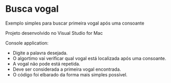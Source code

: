 # Busca vogal
Exemplo simples para buscar primeira vogal após uma consoante

Projeto desenvolvido no Visual Studio for Mac

Console application:

- Digite a palavra desejada.
- O algortimo vai verificar qual vogal está localizada após uma consoante.
- A vogal não pode está repetida.
- Deve ser considerada a primeira vogal encontrada.
- O código foi elbarado da forma mais simples possível.
